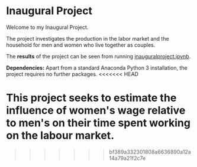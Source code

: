 # Inaugural Project

Welcome to my Inaugural Project. 

The project investigates the production in the labor market and the household for men and women who live together as couples.

The **results** of the project can be seen from running [inauguralproject.ipynb](inauguralproject.ipynb).

**Dependencies:** Apart from a standard Anaconda Python 3 installation, the project requires no further packages.
<<<<<<< HEAD

This project seeks to estimate the influence of women's wage relative to men's on their time spent working on the labour market.
=======
>>>>>>> bf389a332301808a6636890a12a14a79a21f2c7e
